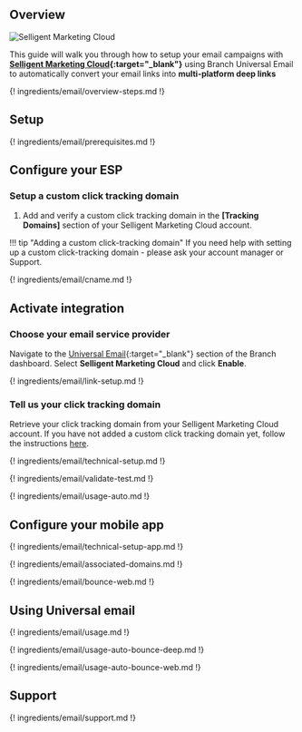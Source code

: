 ## Overview

![Selligent Marketing Cloud](https://cdn.branch.io/branch-assets/email-providers//ezgif.com-webp-to-png-1568168019129.png)

This guide will walk you through how to setup your email campaigns with **[Selligent Marketing Cloud](https://www.selligent.com/){:target="\_blank"}** using Branch Universal Email to automatically convert your email links into **multi-platform deep links**

{! ingredients/email/overview-steps.md !}

## Setup

{! ingredients/email/prerequisites.md !}

## Configure your ESP

### Setup a custom click tracking domain

1. Add and verify a custom click tracking domain in the **[Tracking Domains]** section of your Selligent Marketing Cloud account.

!!! tip "Adding a custom click-tracking domain"
    If you need help with setting up a custom click-tracking domain - please ask your account manager or Support.

{! ingredients/email/cname.md !}

## Activate integration

### Choose your email service provider

Navigate to the [Universal Email](https://dashboard.branch.io/email){:target="\_blank"} section of the Branch dashboard. Select **Selligent Marketing Cloud** and click **Enable**.

{! ingredients/email/link-setup.md !}

### Tell us your click tracking domain

Retrieve your click tracking domain from your Selligent Marketing Cloud account. If you have not added a custom click tracking domain yet, follow the instructions [here](#setup-a-custom-click-tracking-domain).

{! ingredients/email/technical-setup.md !}

{! ingredients/email/validate-test.md !}

{! ingredients/email/usage-auto.md !}

## Configure your mobile app

{! ingredients/email/technical-setup-app.md !}

{! ingredients/email/associated-domains.md !}

{! ingredients/email/bounce-web.md !}

## Using Universal email

{! ingredients/email/usage.md !}

{! ingredients/email/usage-auto-bounce-deep.md !}

{! ingredients/email/usage-auto-bounce-web.md !}

## Support

{! ingredients/email/support.md !}
